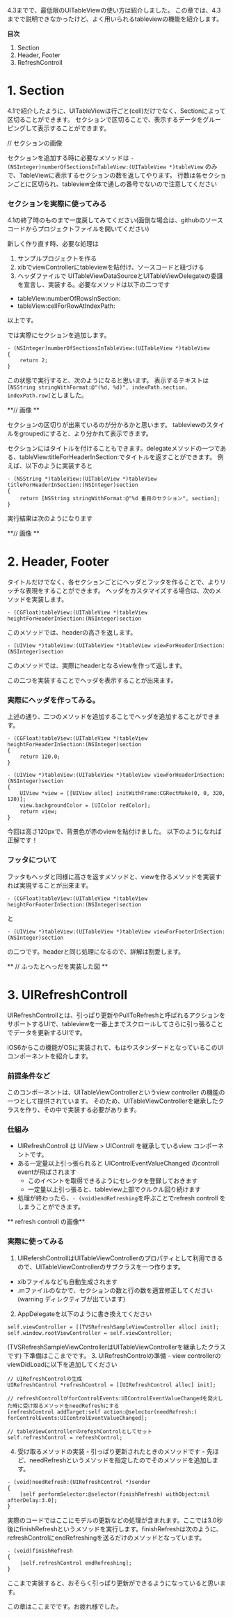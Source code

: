 4.3までで、最低限のUITableViewの使い方は紹介しました。
この章では、4.3までで説明できなかったけど、よく用いられるtableviewの機能を紹介します。

**目次**

1. Section
2. Header, Footer
3. RefreshControll


# 1. Section

4.1で紹介したように、UITableViewは行ごと(cell)だけでなく、Sectionによって区切ることができます。
セクションで区切ることで、表示するデータをグルーピングして表示することができます。

// セクションの画像

セクションを追加する時に必要なメソッドは
`- (NSInteger)numberOfSectionsInTableView:(UITableView *)tableView`
のみで、TableViewに表示するセクションの数を返してやります。
行数は各セクションごとに区切られ、tableview全体で通しの番号でないので注意してください


### セクションを実際に使ってみる
4.1の終了時のものまで一度戻してみてください(面倒な場合は、githubのソースコードからプロジェクトファイルを開いてください)

新しく作り直す時、必要な処理は

1. サンプルプロジェクトを作る
2. xibでviewControllerにtableviewを貼付け、ソースコードと紐づける
3. ヘッダファイルで UITableViewDataSourceとUITableViewDelegateの委譲を宣言し、実装する。必要なメソッドは以下の二つです
  - tableView:numberOfRowsInSection:
  - tableView:cellForRowAtIndexPath:

以上です。

では実際にセクションを追加します。
```
- (NSInteger)numberOfSectionsInTableView:(UITableView *)tableView
{
    return 2;
}
```

この状態で実行すると、次のようになると思います。
表示するテキストは `[NSString stringWithFormat:@"(%d, %d)", indexPath.section, indexPath.row]`としました。

**// 画像 **

セクションの区切りが出来ているのが分かるかと思います。
tableviewのスタイルをgroupedにすると、より分かれて表示できます。

セクションにはタイトルを付けることもできます。delegateメソッドの一つである、tableView:titleForHeaderInSection:でタイトルを返すことができます。
例えば、以下のように実装すると
```
- (NSString *)tableView:(UITableView *)tableView titleForHeaderInSection:(NSInteger)section
{
    return [NSString stringWithFormat:@"%d 番目のセクション", section];
}
```

実行結果は次のようになります

**// 画像 **




# 2. Header, Footer
タイトルだけでなく、各セクションごとにヘッダとフッタを作ることで、よりリッチな表現をすることができます。
ヘッダをカスタマイズする場合は、次のメソッドを実装します。

```
- (CGFloat)tableView:(UITableView *)tableView heightForHeaderInSection:(NSInteger)section
```
このメソッドでは、headerの高さを返します。

```
- (UIView *)tableView:(UITableView *)tableView viewForHeaderInSection:(NSInteger)section
```
このメソッドでは、実際にheaderとなるviewを作って返します。

この二つを実装することでヘッダを表示することが出来ます。

### 実際にヘッダを作ってみる。
上述の通り、二つのメソッドを追加することでヘッダを追加することができます。

```
- (CGFloat)tableView:(UITableView *)tableView heightForHeaderInSection:(NSInteger)section
{
    return 120.0;
}

- (UIView *)tableView:(UITableView *)tableView viewForHeaderInSection:(NSInteger)section
{
    UIView *view = [[UIView alloc] initWithFrame:CGRectMake(0, 0, 320, 120)];
    view.backgroundColor = [UIColor redColor];
    return view;
}
```
今回は高さ120pxで、背景色が赤のviewを貼付けました。
以下のようになれば正解です！




### フッタについて
フッタもヘッダと同様に高さを返すメソッドと、viewを作るメソッドを実装すれば実現することが出来ます。
```
- (CGFloat)tableView:(UITableView *)tableView heightForFooterInSection:(NSInteger)section
```
と
```
- (UIView *)tableView:(UITableView *)tableView viewForFooterInSection:(NSInteger)section
```

の二つです。headerと同じ処理になるので、詳解は割愛します。


** // ふったとへっだを実装した図 **


# 3. UIRefreshControll

UIRefreshControllとは、引っぱり更新やPullToRefreshと呼ばれるアクションをサポートするUIで、tableviewを一番上までスクロールしてさらに引っ張ることでデータを更新するUIです。

iOS6からこの機能がOSに実装されて、もはやスタンダードとなっているこのUIコンポーネントを紹介します。

### 前提条件など
このコンポーネントは、UITableViewControllerというview controller の機能の一つとして提供されています。
そのため、UITableViewControllerを継承したクラスを作り、その中で実装する必要があります。

### 仕組み
- UIRefreshControll は UIView > UIControll を継承しているview コンポーネントです。
- ある一定量以上引っ張られると UIControlEventValueChanged のcontroll eventが飛ばされます
  - このイベントを取得できるようにセレクタを登録しておきます
  - 一定量以上引っ張ると、tableview上部でクルクル回り続けます
- 処理が終わったら、`- (void)endRefreshing`を呼ぶことでrefresh controll をしまうことができます。

** refresh controll の画像**


### 実際に使ってみる

1. UIRefershControllはUITableViewControllerのプロパティとして利用できるので、UITableViewControllerのサブクラスを一つ作ります。
  - xibファイルなども自動生成されます
  - .mファイルのなかで、セクションの数と行の数を適宜修正してください(warning ディレクティブが出ています)  
2. AppDelegateを以下のように書き換えてください
```
self.viewController = [[TVSRefreshSampleViewController alloc] init];
self.window.rootViewController = self.viewController;
```
(TVSRefreshSampleViewControllerはUITableViewControllerを継承したクラスです)
下準備はここまでです。 
3. UIRefreshControlの準備 - view controllerのviewDidLoadに以下を追加してください
```
// UIRefreshControlの生成
UIRefreshControl *refreshControl = [[UIRefreshControl alloc] init];

// refreshControllがforControlEvents:UIControlEventValueChangedを発火した時に受け取るメソッドをneedRefreshにする
[refreshControl addTarget:self action:@selector(needRefresh:) forControlEvents:UIControlEventValueChanged];

// tableViewControllerのrefeshControlとしてセット
self.refreshControl = refreshControl;
```
4. 受け取るメソッドの実装 - 引っぱり更新されたときのメソッドです - 
先ほど、needRefreshというメソッドを指定したのでそのメソッドを追加します。
```
- (void)needRefresh:(UIRefreshControl *)sender
{
    [self performSelector:@selector(finishRefresh) withObject:nil afterDelay:3.0];
}
```
実際のコードではここにモデルの更新などの処理が含まれます。ここでは3.0秒後にfinishRefreshというメソッドを実行します。finishRefreshは次のように、refreshControlにendRefreshingを送るだけのメソッドとなっています。
```
- (void)finishRefresh
{
    [self.refreshControl endRefreshing];
}
```

ここまで実装すると、おそらく引っぱり更新ができるようになっていると思います。

この章はここまでです。お疲れ様でした。